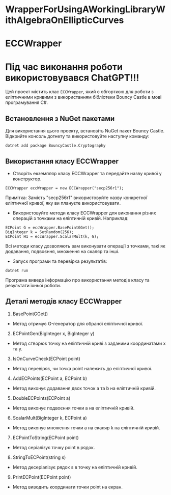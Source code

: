 # WrapperForUsingAWorkingLibraryWithAlgebraOnEllipticCurves
# ECCWrapper
# Під час виконання роботи використовувався ChatGPT!!!

Цей проект містить клас `ECCWrapper`, який є обгорткою для роботи з еліптичними кривими з використанням бібліотеки Bouncy Castle в мові програмування C#.

## Встановлення з NuGet пакетами

Для використання цього проекту, встановіть NuGet пакет Bouncy Castle. Відкрийте консоль дотнету та використовуйте наступну команду:
```
dotnet add package BouncyCastle.Cryptography
```

## Використання класу ECCWrapper
- Створіть екземпляр класу ECCWrapper та передайте назву кривої у конструктор.
```
ECCWrapper eccWrapper = new ECCWrapper("secp256r1");
```
Примітка: Замість "secp256r1" використовуйте назву конкретної еліптичної кривої, яку ви плануєте використовувати.

- Використовуйте методи класу ECCWrapper для виконання різних операцій з точками на еліптичній кривій. Наприклад:
```
ECPoint G = eccWrapper.BasePointGGet();
BigInteger k = SetRandom(256);
ECPoint H1 = eccWrapper.ScalarMult(k, G);
```
Всі методи класу дозволяють вам виконувати операції з точками, такі як додавання, подвоєння, множення на скаляр та інші.

- Запуск програми та перевірка результатів:
```
dotnet run
```
Програма виведе інформацію про використання методів класу та результати їхньої роботи.

## Деталі методів класу ECCWrapper
1. BasePointGGet()
- Метод отримує G-генератор для обраної еліптичної кривої.

2. ECPointGen(BigInteger x, BigInteger y)
- Метод створює точку на еліптичній криві з заданими координатами x та y.

3. IsOnCurveCheck(ECPoint point)
- Метод перевіряє, чи точка point належить до еліптичної кривої.

4. AddECPoints(ECPoint a, ECPoint b)
- Метод виконує додавання двох точок a та b на еліптичній кривій.

5. DoubleECPoints(ECPoint a)
- Метод виконує подвоєння точки a на еліптичній кривій.

6. ScalarMult(BigInteger k, ECPoint a)
- Метод виконує множення точки a на скаляр k на еліптичній кривій.

7. ECPointToString(ECPoint point)
- Метод серіалізує точку point в рядок.

8. StringToECPoint(string s)
- Метод десеріалізує рядок s в точку на еліптичній кривій.

9. PrintECPoint(ECPoint point)
- Метод виводить координати точки point на екран.
